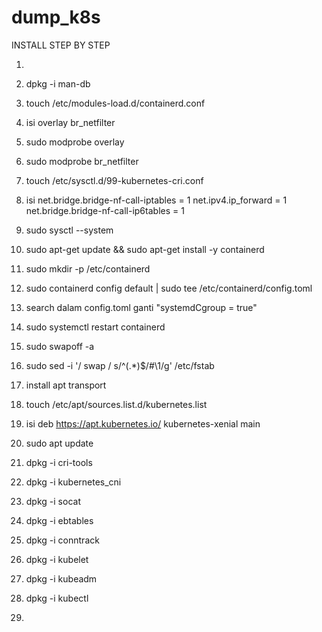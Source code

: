 # dump_k8s

INSTALL STEP BY STEP

1. 
2. dpkg -i man-db
3. touch /etc/modules-load.d/containerd.conf

4. isi         overlay
               br_netfilter

6. sudo modprobe overlay
7. sudo modprobe br_netfilter
8. touch /etc/sysctl.d/99-kubernetes-cri.conf

9. isi        net.bridge.bridge-nf-call-iptables = 1
              net.ipv4.ip_forward = 1
              net.bridge.bridge-nf-call-ip6tables = 1

11. sudo sysctl --system
12. sudo apt-get update && sudo apt-get install -y containerd
13. sudo mkdir -p /etc/containerd

13. sudo containerd config default | sudo tee /etc/containerd/config.toml

14. search dalam config.toml ganti "systemdCgroup = true"
15. sudo systemctl restart containerd
16. sudo swapoff -a
17. sudo sed -i '/ swap / s/^\(.*\)$/#\1/g' /etc/fstab
18. install apt transport
19. touch /etc/apt/sources.list.d/kubernetes.list

19. isi          deb https://apt.kubernetes.io/ kubernetes-xenial main

20. sudo apt update
21. dpkg -i cri-tools
22. dpkg -i kubernetes_cni
23. dpkg -i socat
24. dpkg -i ebtables
25. dpkg -i conntrack
26. dpkg -i kubelet
27. dpkg -i kubeadm
28. dpkg -i kubectl
29. 
